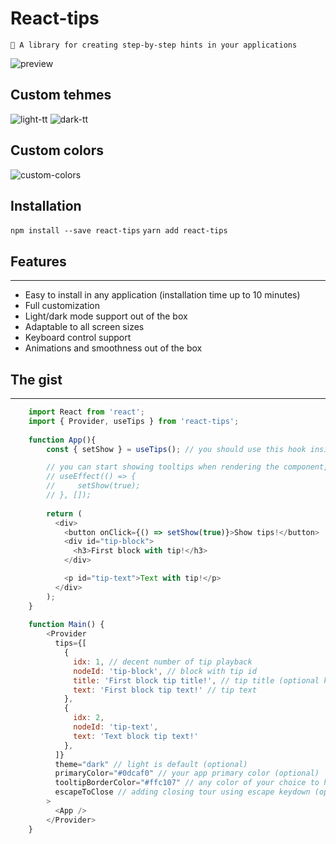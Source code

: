 # React-tips
`🎉 A library for creating step-by-step hints in your applications`

![preview](https://github.com/user-attachments/assets/5a29e1ec-dd68-4de0-b233-36fa112f14d2)

## Custom tehmes
![light-tt](https://github.com/user-attachments/assets/b7664ff2-6bfa-41e1-aad9-8d3c08dae7e0)
![dark-tt](https://github.com/user-attachments/assets/80f9d7ae-ed87-4bf4-931d-051251f095e1)

## Custom colors
![custom-colors](https://github.com/user-attachments/assets/50acbfc2-0908-4055-834e-cc4dcec5fe6d)


## Installation

`npm install --save react-tips`
`yarn add react-tips`

## Features

---------
- Easy to install in any application (installation time up to 10 minutes)
- Full customization
- Light/dark mode support out of the box
- Adaptable to all screen sizes
- Keyboard control support
- Animations and smoothness out of the box

## The gist

---------

```javascript
    import React from 'react';
    import { Provider, useTips } from 'react-tips';
    
    function App(){
        const { setShow } = useTips(); // you should use this hook inside the provider

        // you can start showing tooltips when rendering the component, or add playback conditions
        // useEffect(() => {
        //     setShow(true);
        // }, []);
    
        return (
          <div>
            <button onClick={() => setShow(true)}>Show tips!</button>
            <div id="tip-block">
              <h3>First block with tip!</h3>
            </div>

            <p id="tip-text">Text with tip!</p>
          </div>
        );
    }
    
    function Main() {
        <Provider 
          tips={[
            {
              idx: 1, // decent number of tip playback
              nodeId: 'tip-block', // block with tip id
              title: 'First block tip title!', // tip title (optional key)
              text: 'First block tip text!' // tip text
            },
            {
              idx: 2,
              nodeId: 'tip-text',
              text: 'Text block tip text!'
            },
          ]}
          theme="dark" // light is default (optional)
          primaryColor="#0dcaf0" // your app primary color (optional)
          tooltipBorderColor="#ffc107" // any color of your choice to highlight the block outline (optional)
          escapeToClose // adding closing tour using escape keydown (optional)
        >
          <App />
        </Provider>
    }
```
